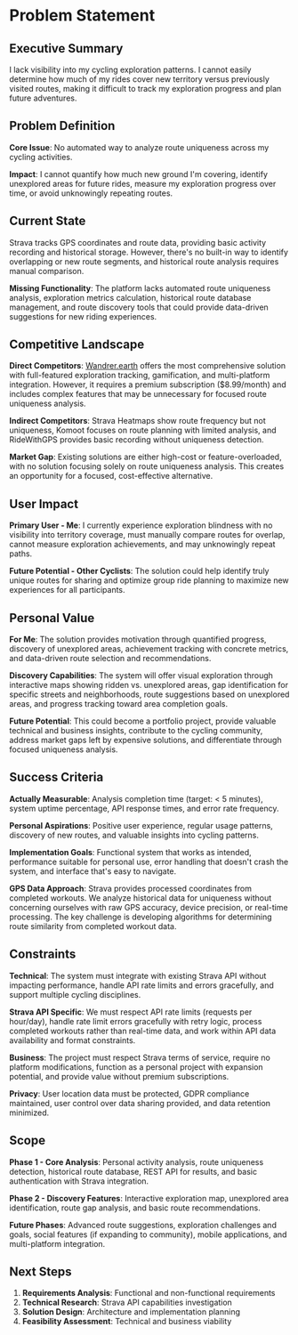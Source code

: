 # Problem Statement

## Executive Summary

I lack visibility into my cycling exploration patterns. I cannot easily determine how much of my rides cover new territory versus previously visited routes, making it difficult to track my exploration progress and plan future adventures.

## Problem Definition

**Core Issue**: No automated way to analyze route uniqueness across my cycling activities.

**Impact**: I cannot quantify how much new ground I'm covering, identify unexplored areas for future rides, measure my exploration progress over time, or avoid unknowingly repeating routes.

## Current State

Strava tracks GPS coordinates and route data, providing basic activity recording and historical storage. However, there's no built-in way to identify overlapping or new route segments, and historical route analysis requires manual comparison.

**Missing Functionality**: The platform lacks automated route uniqueness analysis, exploration metrics calculation, historical route database management, and route discovery tools that could provide data-driven suggestions for new riding experiences.

## Competitive Landscape

**Direct Competitors**: [Wandrer.earth](https://wandrer.earth/) offers the most comprehensive solution with full-featured exploration tracking, gamification, and multi-platform integration. However, it requires a premium subscription ($8.99/month) and includes complex features that may be unnecessary for focused route uniqueness analysis.

**Indirect Competitors**: Strava Heatmaps show route frequency but not uniqueness, Komoot focuses on route planning with limited analysis, and RideWithGPS provides basic recording without uniqueness detection.

**Market Gap**: Existing solutions are either high-cost or feature-overloaded, with no solution focusing solely on route uniqueness analysis. This creates an opportunity for a focused, cost-effective alternative.

## User Impact

**Primary User - Me**: I currently experience exploration blindness with no visibility into territory coverage, must manually compare routes for overlap, cannot measure exploration achievements, and may unknowingly repeat paths.

**Future Potential - Other Cyclists**: The solution could help identify truly unique routes for sharing and optimize group ride planning to maximize new experiences for all participants.

## Personal Value

**For Me**: The solution provides motivation through quantified progress, discovery of unexplored areas, achievement tracking with concrete metrics, and data-driven route selection and recommendations.

**Discovery Capabilities**: The system will offer visual exploration through interactive maps showing ridden vs. unexplored areas, gap identification for specific streets and neighborhoods, route suggestions based on unexplored areas, and progress tracking toward area completion goals.

**Future Potential**: This could become a portfolio project, provide valuable technical and business insights, contribute to the cycling community, address market gaps left by expensive solutions, and differentiate through focused uniqueness analysis.

## Success Criteria

**Actually Measurable**: Analysis completion time (target: < 5 minutes), system uptime percentage, API response times, and error rate frequency.

**Personal Aspirations**: Positive user experience, regular usage patterns, discovery of new routes, and valuable insights into cycling patterns.

**Implementation Goals**: Functional system that works as intended, performance suitable for personal use, error handling that doesn't crash the system, and interface that's easy to navigate.

**GPS Data Approach**: Strava provides processed coordinates from completed workouts. We analyze historical data for uniqueness without concerning ourselves with raw GPS accuracy, device precision, or real-time processing. The key challenge is developing algorithms for determining route similarity from completed workout data.

## Constraints

**Technical**: The system must integrate with existing Strava API without impacting performance, handle API rate limits and errors gracefully, and support multiple cycling disciplines.

**Strava API Specific**: We must respect API rate limits (requests per hour/day), handle rate limit errors gracefully with retry logic, process completed workouts rather than real-time data, and work within API data availability and format constraints.

**Business**: The project must respect Strava terms of service, require no platform modifications, function as a personal project with expansion potential, and provide value without premium subscriptions.

**Privacy**: User location data must be protected, GDPR compliance maintained, user control over data sharing provided, and data retention minimized.

## Scope

**Phase 1 - Core Analysis**: Personal activity analysis, route uniqueness detection, historical route database, REST API for results, and basic authentication with Strava integration.

**Phase 2 - Discovery Features**: Interactive exploration map, unexplored area identification, route gap analysis, and basic route recommendations.

**Future Phases**: Advanced route suggestions, exploration challenges and goals, social features (if expanding to community), mobile applications, and multi-platform integration.

## Next Steps

1. **Requirements Analysis**: Functional and non-functional requirements
2. **Technical Research**: Strava API capabilities investigation  
3. **Solution Design**: Architecture and implementation planning
4. **Feasibility Assessment**: Technical and business viability




